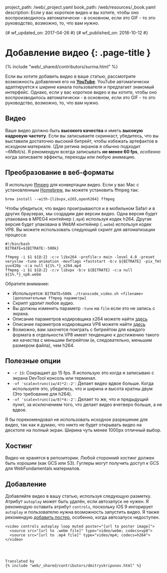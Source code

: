 project_path: /web/_project.yaml
book_path: /web/resources/_book.yaml
description: Если у вас короткое видео и вы хотите, чтобы оно воспроизводилось
автоматически - в основном, если это GIF - то это руководство, возможно, то, что
вам нужно.

{# wf_updated_on: 2017-04-26 #}
{# wf_published_on: 2016-10-12 #}

# Добавление видео {: .page-title }

{% include "web/_shared/contributors/surma.html" %}

Если вы хотите добавить видео в ваше статью, рассмотрите возможность добавления
его на [**YouTube**](https://youtube.com). YouTube автоматически адаптируется к
ширине канала пользователя и предлагает знакомый интерфейс. Однако, если у вас
короткое видео и вы хотите, чтобы оно воспроизводилось автоматически - в
основном, если это GIF - то это руководство, возможно, то, что вам нужно.

## Видео

Ваше видео должно быть **высокого качества** и иметь **высокую кадровую
частоту**. Если вы записываете скринкаст, убедитесь, что вы выставили достаточно
высокий битрейт, чтобы избежать артефактов в исходном материале. (Для ретина
экранов я обычно подходит ~6Mbit/s). Я рекомендую всегда записывать **не менее
60 fps**, *особенно*
когда записваете эффекты, переходы или любую анимацию.

## Преобразование в веб-форматы

Я использую [ffmpeg](https://www.ffmpeg.org/) для конвертации видео. Если у вас
Mac с установленным [Homebrew](http://brew.sh/), вы можете установить ffmpeg
так:

```
brew install --with-{libvpx,x265,openh264} ffmpeg
```

Чтобы убедиться, что видео проигрываются и в мобильном Safari и в других
браузерах, мы создадим две версии видео. Одна версия будет упакована в MPEG4
контейнер (`.mp4`) используя кодек h264. Другая версия будет упакована в WebM
контейнер (`.webm`) используя кодек VP8. Вы можете использовать следующий скрипт
для автоматизации процесса:

```
#!/bin/bash
BITRATE=${BITRATE:-500k}

ffmpeg -i $1 ${@:2} -c:v libx264 -profile:v main -level 4.0 -preset veryslow -tune animation -movflags +faststart -b:v ${BITRATE} -pix_fmt yuv420p -c:a null ${1%.*}_x264.mp4
ffmpeg -i $1 ${@:2} -c:v libvpx -b:v ${BITRATE} -c:a null ${1%.*}_vp8.webm
```

Обратите внимание:

- Используется: `BITRATE=500k ./transcode_video.sh <filename> [дополнительные
ffmpeg параметры]`
- Скрипт *удалит* любое аудио.
- Вы должны изменить параметр `-tune` на `film` если это не запись с экрана.
- Описание параметров кодировщика x264 можете найти
[здесь](https://trac.ffmpeg.org/wiki/Encode/H.264)
- Описание параметров кодировщика VP8 можете найти
[здесь](https://trac.ffmpeg.org/wiki/Encode/VP8)
- Возможно, вам захочется поиграть с битрейтом для каждого формата в
отдельности.VP8 имеет тенденцию к достижению такого же качества с меньшим
битрейтом (и, следовательно, меньшим размером файла), чем h264.

## Полезные опции

- `-r 15`: Сокращает до 15 fps. Я использую это когда я записываю с экрана
DevTool консоль или терминал.
- `-vf 'scale=trunc(iw/4)*2:-2'`: Делает видео вдвое больше. Когда используете
это, убедитесь, что и ширина и высота кратны двум (Это требование для h264).
- `-vf 'scale=trunc(iw/8)*4:-2'`: Делает то же, что и предыдущий пункт, за
исключением того, что делает видео вчетверо больше, а не вдвое.

Я бы порекомендовал не использовать исходное разрешение для видео, так как я
думаю, что никто не будет открывать видео на десктопе на полный экран. Ширина
чуть менее 1000px отличный выбор.

## Хостинг

Видео не хранятся в репозитории. Любой сторонний хостинг должен быть хорошим
(как GCS или S3). Гуглеры могут получить доступ к GCS для WebFundamentals
материалов.

## Добавление

Добавляйте видео в вашу статью, используя следующую разметку. Атрибут `autoplay`
может быть удалён, если автозапуск не нужен. Я рекомендую оставить атрибут
`controls`, поскольку iOS 9 ингорирует `autoplay`  и пользователю нужна
возможность запустить видео. Я также рекомендую [добавить
постер](/web/fundamentals/media/video#include_a_poster_image),
особенно, когда автозапуск недоступен.

```
<video controls autoplay loop muted poster="[url to poster image]">
  <source src="[url to .webm file]" type="video/webm; codecs=vp8">
  <source src="[url to .mp4 file]" type="video/mp4; codecs=h264">
</video>




Translated by
{% include "web/_shared/contributors/dmitryskripunov.html" %}
```
